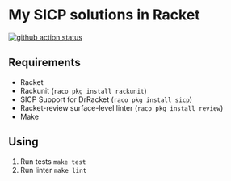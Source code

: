 # My SICP solutions in Racket

[![github action status](https://github.com/Aziqq/sicp-solutions/workflows/Racket%20CI/badge.svg)](https://github.com/Aziqq/sicp-solutions/actions)

## Requirements

* Racket
* Rackunit (`raco pkg install rackunit`)
* SICP Support for DrRacket (`raco pkg install sicp`)
* Racket-review surface-level linter (`raco pkg install review`)
* Make

## Using

1. Run tests `make test`
2. Run linter `make lint`
